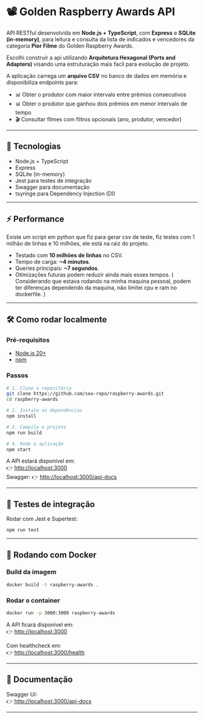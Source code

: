 # 📽️ Golden Raspberry Awards API

API RESTful desenvolvida em **Node.js + TypeScript**, com **Express** e **SQLite (in-memory)**, para leitura e consulta da lista de indicados e vencedores da categoria **Pior Filme** do Golden Raspberry Awards.

Escolhi construir a api utilizando **Arquitetura Hexagonal (Ports and Adapters)** visando uma estruturação mais facil para evolução de projeto.

A aplicação carrega um **arquivo CSV** no banco de dados em memória e disponibiliza endpoints para:

- 📊 Obter o produtor com maior intervalo entre prêmios consecutivos
- 📊 Obter o produtor que ganhou dois prêmios em menor intervalo de tempo
- 🎬 Consultar filmes com filtros opcionais (ano, produtor, vencedor)

---

## 🚀 Tecnologias

- Node.js + TypeScript
- Express
- SQLite (in-memory)
- Jest para testes de integração
- Swagger para documentação
- tsyringe para Dependency Injection (DI)

---

## ⚡ Performance

Existe um script em python que fiz para gerar csv de teste, fiz testes com 1 milhão de linhas e 10 milhões, ele está na raiz do projeto.

- Testado com **10 milhões de linhas** no CSV.
- Tempo de carga: **~4 minutos**.
- Queries principais: **~7 segundos**.
- Otimizações futuras podem reduzir ainda mais esses tempos.
  ( Considerando que estava rodando na minha maquina pessoal, podem ter diferenças dependendo da maquina, não limitei cpu e ram no dockerfile. )

---

## 🛠️ Como rodar localmente

### Pré-requisitos

- [Node.js 20+](https://nodejs.org/)
- [npm](https://www.npmjs.com/)

### Passos

```bash
# 1. Clone o repositório
git clone https://github.com/seu-repo/raspberry-awards.git
cd raspberry-awards

# 2. Instale as dependências
npm install

# 3. Compile o projeto
npm run build

# 4. Rode a aplicação
npm start
```

A API estará disponível em:  
👉 [http://localhost:3000](http://localhost:3000)  
Swagger: 👉 [http://localhost:3000/api-docs](http://localhost:3000/api-docs)

---

## 🧪 Testes de integração

Rodar com Jest e Supertest:

```bash
npm run test
```

---

## 🐳 Rodando com Docker

### Build da imagem

```bash
docker build -t raspberry-awards .
```

### Rodar o container

```bash
docker run -p 3000:3000 raspberry-awards
```

A API ficará disponível em:  
👉 [http://localhost:3000](http://localhost:3000)

Com healthcheck em:  
👉 [http://localhost:3000/health](http://localhost:3000/health)

---

## 📖 Documentação

Swagger UI:  
👉 [http://localhost:3000/api-docs](http://localhost:3000/api-docs)

---
